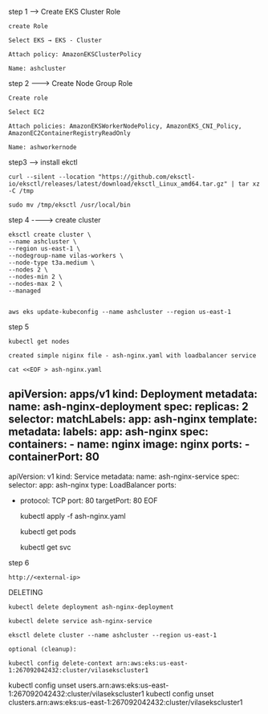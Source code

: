step 1 --> Create EKS Cluster Role

    create Role

    Select EKS → EKS - Cluster

    Attach policy: AmazonEKSClusterPolicy

    Name: ashcluster

step 2 ---> Create Node Group Role

    Create role

    Select EC2

    Attach policies: AmazonEKSWorkerNodePolicy, AmazonEKS_CNI_Policy, AmazonEC2ContainerRegistryReadOnly
    
    Name: ashworkernode

step3 --> install ekctl

    curl --silent --location "https://github.com/eksctl-io/eksctl/releases/latest/download/eksctl_Linux_amd64.tar.gz" | tar xz -C /tmp
    
    sudo mv /tmp/eksctl /usr/local/bin

step 4 ----> create cluster

    eksctl create cluster \
    --name ashcluster \
    --region us-east-1 \
    --nodegroup-name vilas-workers \
    --node-type t3a.medium \
    --nodes 2 \
    --nodes-min 2 \
    --nodes-max 2 \
    --managed


    aws eks update-kubeconfig --name ashcluster --region us-east-1

step 5

    kubectl get nodes

    created simple niginx file - ash-nginx.yaml with loadbalancer service

    cat <<EOF > ash-nginx.yaml
apiVersion: apps/v1
kind: Deployment
metadata:
  name: ash-nginx-deployment
spec:
  replicas: 2
  selector:
    matchLabels:
      app: ash-nginx
  template:
    metadata:
      labels:
        app: ash-nginx
    spec:
      containers:
      - name: nginx
        image: nginx
        ports:
        - containerPort: 80
---
apiVersion: v1
kind: Service
metadata:
  name: ash-nginx-service
spec:
  selector:
    app: ash-nginx
  type: LoadBalancer
  ports:
  - protocol: TCP
    port: 80
    targetPort: 80
EOF


    kubectl apply -f ash-nginx.yaml

    kubectl get pods

    kubectl get svc

step 6

    http://<external-ip>


DELETING

    kubectl delete deployment ash-nginx-deployment

    kubectl delete service ash-nginx-service

    eksctl delete cluster --name ashcluster --region us-east-1

    optional (cleanup):

    kubectl config delete-context arn:aws:eks:us-east-1:267092042432:cluster/vilasekscluster1
kubectl config unset users.arn:aws:eks:us-east-1:267092042432:cluster/vilasekscluster1
kubectl config unset clusters.arn:aws:eks:us-east-1:267092042432:cluster/vilasekscluster1




